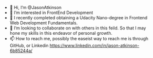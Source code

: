 - 👋 Hi, I’m @JasonAtkinson
- 👀 I’m interested in FrontEnd Development 
- 🌱 I recently completed obtaining a Udacity Nano-degree in Frontend Web Development Fundamentals.
- 💞️ I’m looking to collaborate on with others in this feild. So that I may hone my skills in this endeavor of personal growth.  
- 📫 How to reach me, possibly the easeist way to reach me is through GitHub, or Linkedin https://www.linkedin.com/in/jason-atkinson-6b85244a/

<!---
JayFrontEndKing/JayFrontEndKing is a ✨ special ✨ repository because its `README.md` (this file) appears on your GitHub profile.
You can click the Preview link to take a look at your changes.
--->
